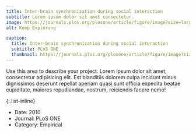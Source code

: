 ```yaml
---
title: Inter-brain synchronization during social interaction
subtitle: Lorem ipsum dolor sit amet consectetur.
image: https://journals.plos.org/plosone/article/figure/image?size=large&id=10.1371/journal.pone.0012166.g001
alt: Keep Exploring

caption:
  title: Inter-brain synchronization during social interaction
  subtitle: PLoS ONE
  thumbnail: https://journals.plos.org/plosone/article/figure/image?size=large&id=10.1371/journal.pone.0012166.g001
---
```

Use this area to describe your project. Lorem ipsum dolor sit amet, consectetur adipisicing elit. Est blanditiis dolorem culpa incidunt minus dignissimos deserunt repellat aperiam quasi sunt officia expedita beatae cupiditate, maiores repudiandae, nostrum, reiciendis facere nemo!

{:.list-inline}
- Date: 2010
- Journal: PLoS ONE
- Category: Empirical